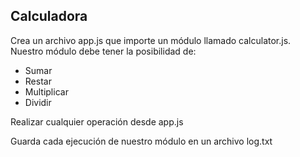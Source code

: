 ## Calculadora

Crea un archivo app.js que importe un módulo llamado calculator.js. 
Nuestro módulo debe tener la posibilidad de: 
- Sumar
- Restar
- Multiplicar
- Dividir

Realizar cualquier operación desde app.js

Guarda cada ejecución de nuestro módulo en un archivo log.txt

